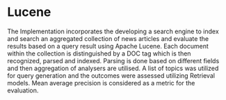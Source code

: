 # Lucene

The Implementation incorporates the developing a search engine to index and search an aggregated collection of news articles and evaluate the results based on a query result using Apache Lucene. Each document within the collection is distinguished by a DOC tag which is then recognized, parsed and indexed. Parsing is done based on different fields and then aggregation of analysers are utilised. A list of topics was utilized for query generation and the outcomes were assessed utilizing Retrieval models. Mean average precision is considered as a metric for the evaluation.
